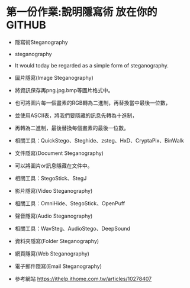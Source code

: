 # 第一份作業:說明隱寫術 放在你的GITHUB
- 隱寫術Steganography
- steganography
 - It would today be regarded as a simple form of steganography.

- 圖片隱寫(Image Steganography)
 - 將資訊保存再png.jpg.bmp等圖片格式中。
 - 也可將圖片每一個畫素的RGB轉為二進制，再替換當中最後一位數，
 - 並使用ASCII表，將我們要隱藏的訊息先轉為十進制，
 - 再轉為二進制，最後替換每個畫素的最後一位數。
 - 相關工具：QuickStego、Steghide、zsteg、HxD、CryptaPix、BinWalk

- 文件隱寫(Document Steganography)
 - 可以將圖片or訊息隱藏在文件中。
 - 相關工具：StegoStick、StegJ

- 影片隱寫(Video Steganography)
 - 相關工具：OmniHide、StegoStick、OpenPuff

- 聲音隱寫(Audio Steganography)
 - 相關工具：WavSteg、AudioStego、DeepSound

- 資料夾隱寫(Folder Steganography)
 - 網頁隱寫(Web Steganography)
 - 電子郵件隱寫(Email Steganography)
 
- 參考網站 https://ithelp.ithome.com.tw/articles/10278407
